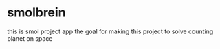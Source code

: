 # smolbrein

this is smol project app the goal for making this project to solve counting planet on space
